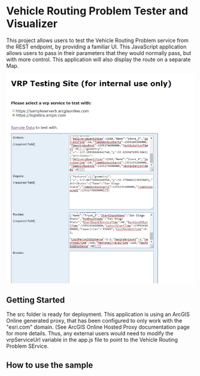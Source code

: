 # Vehicle Routing Problem Tester and Visualizer
This project allows users to test the Vehicle Routing Problem service from the REST endpoint, by providing a familiar UI. This JavaScript application allows users to pass in their parameters that they would normally pass, but with more control. This application will also display the route on a separate Map.

<img src="vrpScreenshot.png" width="600"/>

## Getting Started
The src folder is ready for deployment. This application is using an ArcGIS Online generated proxy, that has been configured to only work with the "esri.com" domain. (See ArcGIS Online Hosted Proxy documentation page for more details. Thus, any external users would need to modify the vrpServiceUrl variable in the app.js file to point to the Vehicle Routing Problem SErvice.

## How to use the sample

